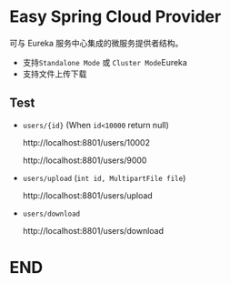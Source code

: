 # Easy Spring Cloud Provider

可与 Eureka 服务中心集成的微服务提供者结构。

 - 支持`Standalone Mode` 或 `Cluster Mode`Eureka
 - 支持文件上传下载

## Test

- `users/{id}` (When `id<10000` return null)

	http://localhost:8801/users/10002
	
	http://localhost:8801/users/9000 

- `users/upload` (`int id, MultipartFile file`)

	http://localhost:8801/users/upload
	
- `users/download`

	http://localhost:8801/users/download
	
# END